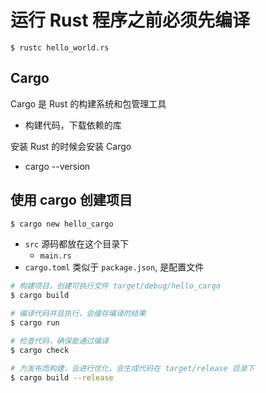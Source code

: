 # 运行 Rust 程序之前必须先编译

```shell
$ rustc hello_world.rs
```

## Cargo

Cargo 是 Rust 的构建系统和包管理工具

- 构建代码，下载依赖的库

安装 Rust 的时候会安装 Cargo

- cargo --version

## 使用 cargo 创建项目

```sh
$ cargo new hello_cargo
```

- `src` 源码都放在这个目录下
  - `main.rs`
- `cargo.toml` 类似于 `package.json`, 是配置文件

```sh
# 构建项目，创建可执行文件 target/debug/hello_cargo
$ cargo build

# 编译代码并且执行，会缓存编译的结果
$ cargo run

# 检查代码，确保能通过编译
$ cargo check

# 为发布而构建，会进行优化，会生成代码在 target/release 目录下
$ cargo build --release
```
